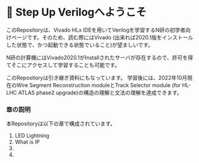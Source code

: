 # 🚂 Step Up Verilogへようこそ

このRepositoryは、Vivado HLx IDEを用いてVerilogを学習するN研の初学者向けページです。そのため、読む際にはVivado (出来れば2020.1版をインストールした状態で、かつ起動できる状態でいること)が望ましいです。

N研の計算機にはVivado2020.1がInstallされたサーバが存在するので、許可を得てそこにアクセスして学習することも可能です。

このRepositoryは引き継ぎ資料にもなっています。
学習後には、2022年10月現在のWire Segment Reconstruction moduleとTrack Selector module (for HL-LHC ATLAS phase2 upgrade)の構造の理解と文法の理解を達成できます。

### 章の説明
本Repositoryは以下の章で構成されています。
1. LED Lightning
2. What is IP
3. 
4. 